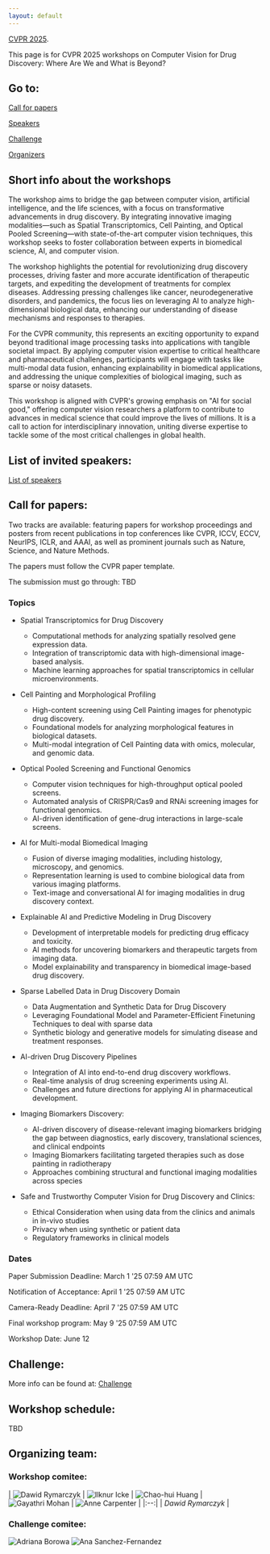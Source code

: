 ```yaml
---
layout: default
---
```


[CVPR 2025](https://cvpr.thecvf.com/Conferences/2025/Dates).

This page is for CVPR 2025 workshops on Computer Vision for Drug Discovery: Where Are We and What is Beyond?

## Go to:

[Call for papers](./call.html)

[Speakers](./speakers.html)

[Challenge](./challenge.html)

[Organizers](organizers.html)

## Short info about the workshops

The workshop aims to bridge the gap between computer vision, artificial intelligence, and the life sciences, with a focus on transformative advancements in drug discovery. By integrating innovative imaging modalities—such as Spatial Transcriptomics, Cell Painting, and Optical Pooled Screening—with state-of-the-art computer vision techniques, this workshop seeks to foster collaboration between experts in biomedical science, AI, and computer vision.

The workshop highlights the potential for revolutionizing drug discovery processes, driving faster and more accurate identification of therapeutic targets, and expediting the development of treatments for complex diseases. Addressing pressing challenges like cancer, neurodegenerative disorders, and pandemics, the focus lies on leveraging AI to analyze high-dimensional biological data, enhancing our understanding of disease mechanisms and responses to therapies.

For the CVPR community, this represents an exciting opportunity to expand beyond traditional image processing tasks into applications with tangible societal impact. By applying computer vision expertise to critical healthcare and pharmaceutical challenges, participants will engage with tasks like multi-modal data fusion, enhancing explainability in biomedical applications, and addressing the unique complexities of biological imaging, such as sparse or noisy datasets.

This workshop is aligned with CVPR's growing emphasis on "AI for social good," offering computer vision researchers a platform to contribute to advances in medical science that could improve the lives of millions. It is a call to action for interdisciplinary innovation, uniting diverse expertise to tackle some of the most critical challenges in global health.

## List of invited speakers:

[List of speakers](./speakers.html)

## Call for papers:
Two tracks are available: featuring papers for workshop proceedings and posters from recent publications in top conferences like CVPR, ICCV, ECCV, NeurIPS, ICLR, and AAAI, as well as prominent journals such as Nature, Science, and Nature Methods.

The papers must follow the CVPR paper template. 

The submission must go through: TBD

### Topics

* Spatial Transcriptomics for Drug Discovery
    * Computational methods for analyzing spatially resolved gene expression data.
    * Integration of transcriptomic data with high-dimensional image-based analysis.
    * Machine learning approaches for spatial transcriptomics in cellular microenvironments.

* Cell Painting and Morphological Profiling
    * High-content screening using Cell Painting images for phenotypic drug discovery.
    * Foundational models for analyzing morphological features in biological datasets.
    * Multi-modal integration of Cell Painting data with omics, molecular, and genomic data.

* Optical Pooled Screening and Functional Genomics
    * Computer vision techniques for high-throughput optical pooled screens.
    * Automated analysis of CRISPR/Cas9 and RNAi screening images for functional genomics.
    * AI-driven identification of gene-drug interactions in large-scale screens.

* AI for Multi-modal Biomedical Imaging
    * Fusion of diverse imaging modalities, including histology, microscopy, and genomics.
    * Representation learning is used to combine biological data from various imaging platforms.
    * Text-image and conversational AI for imaging modalities in drug discovery context.

* Explainable AI and Predictive Modeling in Drug Discovery
    * Development of interpretable models for predicting drug efficacy and toxicity.
    * AI methods for uncovering biomarkers and therapeutic targets from imaging data.
    * Model explainability and transparency in biomedical image-based drug discovery.

* Sparse Labelled Data in Drug Discovery Domain
    * Data Augmentation and Synthetic Data for Drug Discovery
    * Leveraging Foundational Model and Parameter-Efficient Finetuning Techniques to deal with sparse data 
    * Synthetic biology and generative models for simulating disease and treatment responses.

* AI-driven Drug Discovery Pipelines
    * Integration of AI into end-to-end drug discovery workflows.
    * Real-time analysis of drug screening experiments using AI.
    * Challenges and future directions for applying AI in pharmaceutical development.

* Imaging Biomarkers Discovery:
    * AI-driven discovery of disease-relevant imaging biomarkers bridging the gap between diagnostics, early discovery, translational sciences, and clinical endpoints 
    * Imaging Biomarkers facilitating targeted therapies such as dose painting in radiotherapy 
    * Approaches combining structural and functional imaging modalities across species

* Safe and Trustworthy Computer Vision for Drug Discovery and Clinics:
    * Ethical Consideration when using data from the clinics and animals in in-vivo studies
    * Privacy when using synthetic or patient data    
    * Regulatory frameworks in clinical models

### Dates

Paper Submission Deadline: March 1 '25 07:59 AM UTC

Notification of Acceptance: April 1 '25 07:59 AM UTC

Camera-Ready Deadline: April 7 '25 07:59 AM UTC

Final workshop program: May 9 '25 07:59 AM UTC

Workshop Date: June 12

## Challenge: 

More info can be found at: 
[Challenge](./challenge.html)


## Workshop schedule:

TBD

## Organizing team:

### Workshop comitee:

| ![Dawid Rymarczyk](./Dawid.png) |
![Ilknur Icke](./Ilknur.png) |
![Chao-hui Huang](./Chao.png) |
![Gayathri Mohan](./Gaya.png) |
![Anne Carpenter](./Anne.png) |
|:--:| 
| *Dawid Rymarczyk* |


### Challenge comitee:

![Adriana Borowa](./Ada.png)
![Ana Sanchez-Fernandez](./Ana.png)
 